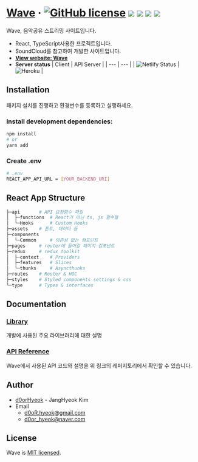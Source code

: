 # [**Wave**](https://wave-d0orhyeok.netlify.app/) · [![GitHub license](https://img.shields.io/badge/license-MIT-blue.svg)](https://github.com/d0orHyeok/wave-client-production/blob/master/LICENSE) <img src="https://img.shields.io/badge/TypeScript-3178C6?flat&logo=TypeScript&logoColor=white"> <img src="https://img.shields.io/badge/React-61DAFB?flat&logo=React&logoColor=black"> <img src="https://img.shields.io/badge/Redux-764ABC?flat&logo=Redux&logoColor=white"> <img src="https://img.shields.io/badge/styled-components-DB7093?flat&logo=styled-components&logoColor=white">

Wave, 음악공유 스트리밍 사이트입니다.

- React, TypeScript사용한 프로젝트입니다.
- SoundCloud를 참고하여 개발한 사이트입니다.
- [**View website: Wave**](https://wave-d0orhyeok.netlify.app/)
- **Server status**
  | Client | API Server |
  | --- | --- |
  | ![Netlify Status](https://api.netlify.com/api/v1/badges/92c9ca1c-7424-450e-999b-9707876a5883/deploy-status) | ![Heroku](https://heroku-badge.herokuapp.com/?app=wave-nestjs) |

## **Installation**

패키지 설치를 진행하고 환경변수를 등록하고 실행하세요.

### Install development dependencies:

```sh
npm install
# or
yarn add

```

### Create .env

```sh
# .env
REACT_APP_API_URL = [YOUR_BACKEND_URI]
```

## **React App Structure**

```bash
├─api       # API 요청함수 파일
│  ├─functions  # React가 아닌 ts, js 함수들
│  └─Hooks      # Custom Hooks
├─assets    # 폰트, 데이터 등
├─components
│  └─Common     # 의존성 없는 컴포넌트
├─pages     # router에 들어갈 페이지 컴포넌트
├─redux     # redux toolkit
│  ├─context    # Providers
│  ├─features   # Slices
│  └─thunks     # Asyncthunks
├─routes    # Router & HOC
├─styles    # Styled components settings & css
└─type      # Types & interfaces
```

## **Documentation**

### [**Library**](https://github.com/d0orHyeok/wave-client-production/blob/master/docs/LIBRARY.md)

개발에 사용된 주요 라이브러리에 대한 설명

### [**API Reference**](https://github.com/d0orHyeok/wave-nestjs-server)

Wave에서 사용된 API 코드와 설명을 위 링크의 레퍼지토리에서 확인할 수 있습니다.

## **Author**

- [d0orHyeok](https://github.com/d0orHyeok) - JangHyeok Kim
- Email
  - d0oR.hyeok@gmail.com
  - d0or_hyeok@naver.com

## **License**

Wave is [MIT licensed](https://github.com/d0orHyeok/wave-client-production/blob/master/LICENSE).
